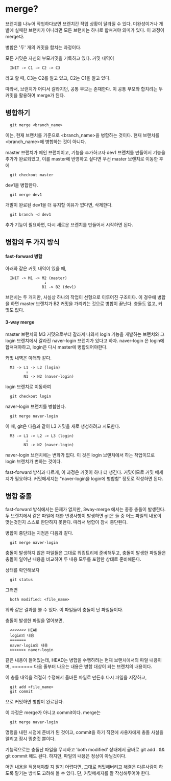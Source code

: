 merge?
===
브랜치를 나누어 작업하다보면 브랜치간 작업 상황이 달라질 수 있다. 미완성이거나 개발에 실패한 브랜치가 아니라면 모든 브랜치는 하나로 합쳐져야 의미가 있다. 이 과정이 merge다.

병합은 '두' 개의 커밋을 합치는 과정이다.

모든 커밋은 자신의 부모커밋을 기록하고 있다. 커밋 내역이

      INIT -> C1 -> C2 -> C3
라고 할 때, C3는 C2를 알고 있고, C2는 C1을 알고 있다.

따라서, 브랜치가 어디서 갈라지던, 공통 부모는 존재한다. 이 공통 부모와 합치려는 두 커밋을 활용하여 merge가 된다.

병합하기
---
      git merge <branch_name>
이는, 현재 브랜치를 기준으로 <branch_name>을 병합하는 것이다. 현재 브랜치를 <branch_name>에 병합하는 것이 아니다.

master 브랜치가 메인 브랜치이고, 기능을 추가하고자 dev1 브랜치를 만들어서 기능을 추가가 완료되었고, 이를 master에 반영하고 싶다면 우선 master 브랜치로 이동한 후에

      git checkout master
dev1을 병합한다.

      git merge dev1  
개발이 완료된 dev1을 더 유지할 이유가 없다면, 삭제한다.

      git branch -d dev1
추가 기능이 필요하면, 다시 새로운 브랜치를 만들어서 시작하면 된다.

병합의 두 가지 방식
---
#### fast-forward 병합
아래와 같은 커밋 내역이 있을 때,

      INIT -> M1 -> M2 (master)
                     ↓
                    B1 -> B2 (dev1)
브랜치는 두 개지만, 사실상 하나의 작업이 선형으로 이루어진 구조이다. 이 경우에 병합을 하면 master 브랜치가 B2 커밋을 가리키는 것으로 병합이 끝난다. 충돌도 없고, 커밋도 없다.

#### 3-way merge
master 브랜치의 M3 커밋으로부터 갈라져 나와서 login 기능을 개발하는 브랜치와 그 login 브랜치에서 갈라진 naver-login 브랜치가 있다고 하자. naver-login 은 login에 합쳐져야하고, login은 다시 master에 병합되어야한다.

커밋 내역은 아래와 같다.

      M3 -> L1 -> L2 (login)
             ↓
            N1 -> N2 (naver-login)

login 브랜치로 이동하여

      git checkout login
naver-login 브랜치를 병합한다.

      git merge naver-login

이 때, git은 다음과 같이 L3 커밋을 새로 생성하려고 시도한다.

      M3 -> L1 -> L2 -> L3 (login)
             ↓
            N1 -> N2 (naver-login)
naver-login 브랜치에는 변화가 없다. 이 것은 login 브랜치에서 하는 작업이므로 login 브랜치가 변하는 것이다.

fast-forward 방식과 다르게, 이 과정은 커밋이 하나 더 생긴다. 커밋이므로 커밋 메세지가 필요하다. 커밋메세지는 "naver-login을 login에 병합함" 정도로 작성하면 된다.

병합 충돌
---
fast-forward 방식에서는 문제가 없지만, 3way-merge 에서는 종종 충돌이 발생한다. 두 브랜치에서 같은 파일에 대한 변경사항이 발생하면 git은 둘 중 어느 파일의 내용이 맞는것인지 스스로 판단하지 못한다. 따라서 병합이 잠시 중단된다.

병합이 중단되는 지점은 다음과 같다.

      git merge naver-login

충돌이 발생하지 않은 파일들은 그대로 워킹트리에 준비해두고, 충돌이 발생한 파일들은 충돌이 일어난 내용을 비교하여 두 내용 모두를 포함한 상태로 준비해둔다.

상태를 확인해보자

      git status
그러면

      both modified: <file_name>
위와 같은 결과를 볼 수 있다. 이 파일들이 충돌이 난 파일들이다.

충돌이 발생한 파일을 열어보면,

      <<<<<<< HEAD
      login의 내용
      =======
      naver-login의 내용
      >>>>>>> naver-login

같은 내용이 들어있는데, HEAD는 병합을 수행하려는 현재 브랜치에서의 파일 내용이며, ======= 다음 줄부터 나오는 내용은 병합 대상이 되는 브랜치의 내용이다.

이 충돌 내역을 적절히 수정해서 올바른 파일로 만든후 다시 파일을 저장하고,

      git add <file_name>
      git commit
으로 커밋하면 병합이 완료된다.

이 과정은 merge가 아니고 commit이다. merge는

      git merge naver-login
명령을 내린 시점에 준비가 된 것이고, commit을 하기 직전에 사용자에게 충돌 사실을 알리고 잠시 멈춘것 뿐이다.

기능적으로는 충돌난 파일을 무시하고 'both modified' 상태에서 곧바로 git add . && git commit 해도 된다. 하지만, 파일의 내용은 정상이 아닐것이다.

어떤 내용을 적용해야할 지 알기 어렵다면, 그대로 커밋해버리고 해결은 다른사람이 하도록 맡기는 방식도 고려해 볼 수 있다. 단, 커밋메세지를 잘 작성해두어야 한다.